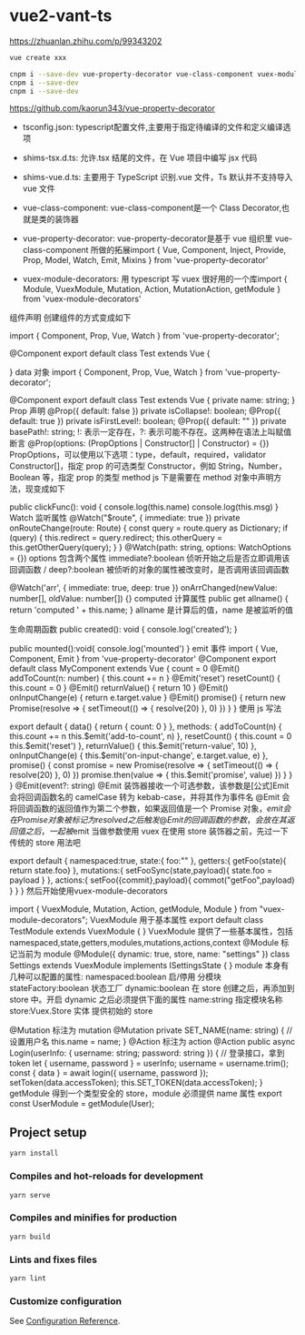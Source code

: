 # vue2-vant-ts
https://zhuanlan.zhihu.com/p/99343202

``` BASH
vue create xxx

cnpm i --save-dev vue-property-decorator vue-class-component vuex-module-decorators
cnpm i --save-dev 
cnpm i --save-dev 
```

https://github.com/kaorun343/vue-property-decorator

- tsconfig.json: typescript配置文件,主要用于指定待编译的文件和定义编译选项
- shims-tsx.d.ts: 允许.tsx 结尾的文件，在 Vue 项目中编写 jsx 代码
- shims-vue.d.ts: 主要用于 TypeScript 识别.vue 文件，Ts 默认并不支持导入 vue 文件

- vue-class-component: vue-class-component是一个 Class Decorator,也就是类的装饰器
- vue-property-decorator: vue-property-decorator是基于 vue 组织里 vue-class-component 所做的拓展import { Vue, Component, Inject, Provide, Prop, Model, Watch, Emit, Mixins } from 'vue-property-decorator'
- vuex-module-decorators: 用 typescript 写 vuex 很好用的一个库import { Module, VuexModule, Mutation, Action, MutationAction, getModule } from 'vuex-module-decorators'



组件声明
创建组件的方式变成如下

import { Component, Prop, Vue, Watch } from 'vue-property-decorator';

@Component
export default class Test extends Vue {

}
data 对象
import { Component, Prop, Vue, Watch } from 'vue-property-decorator';

@Component
export default class Test extends Vue {
  private name: string;
}
Prop 声明
@Prop({ default: false }) private isCollapse!: boolean;
@Prop({ default: true }) private isFirstLevel!: boolean;
@Prop({ default: "" }) private basePath!: string;
!: 表示一定存在，?: 表示可能不存在。这两种在语法上叫赋值断言
@Prop(options: (PropOptions | Constructor[] | Constructor) = {})
PropOptions，可以使用以下选项：type，default，required，validator
Constructor[]，指定 prop 的可选类型
Constructor，例如 String，Number，Boolean 等，指定 prop 的类型
method
js 下是需要在 method 对象中声明方法，现变成如下

public clickFunc(): void {
  console.log(this.name)
  console.log(this.msg)
}
Watch 监听属性
@Watch("$route", { immediate: true })
private onRouteChange(route: Route) {
  const query = route.query as Dictionary<string>;
  if (query) {
  this.redirect = query.redirect;
  this.otherQuery = this.getOtherQuery(query);
  }
}
@Watch(path: string, options: WatchOptions = {})
options 包含两个属性 immediate?:boolean 侦听开始之后是否立即调用该回调函数 / deep?:boolean 被侦听的对象的属性被改变时，是否调用该回调函数


@Watch('arr', { immediate: true, deep: true }) onArrChanged(newValue: number[], oldValue: number[]) {}
computed 计算属性
public get allname() {
  return 'computed ' + this.name;
}
allname 是计算后的值，name 是被监听的值

生命周期函数
public created(): void {
  console.log('created');
}

public mounted():void{
  console.log('mounted')
}
emit 事件
import { Vue, Component, Emit } from 'vue-property-decorator'
@Component
export default class MyComponent extends Vue {
  count = 0
  @Emit()
  addToCount(n: number) {
      this.count += n
  }
  @Emit('reset')
  resetCount() {
      this.count = 0
  }
  @Emit()
  returnValue() {
      return 10
  }
  @Emit()
  onInputChange(e) {
      return e.target.value
  }
  @Emit()
  promise() {
      return new Promise(resolve => {
      setTimeout(() => {
          resolve(20)
      }, 0)
      })
  }
}
使用 js 写法

export default {
  data() {
      return {
      count: 0
      }
  },
  methods: {
      addToCount(n) {
      this.count += n
      this.$emit('add-to-count', n)
      },
      resetCount() {
      this.count = 0
      this.$emit('reset')
      },
      returnValue() {
      this.$emit('return-value', 10)
      },
      onInputChange(e) {
      this.$emit('on-input-change', e.target.value, e)
      },
      promise() {
      const promise = new Promise(resolve => {
          setTimeout(() => {
          resolve(20)
          }, 0)
      })
      promise.then(value => {
          this.$emit('promise', value)
      })
      }
  }
 }
@Emit(event?: string)
@Emit 装饰器接收一个可选参数，该参数是[公式]Emit 会将回调函数名的 camelCase 转为 kebab-case，并将其作为事件名
@Emit 会将回调函数的返回值作为第二个参数，如果返回值是一个 Promise 对象，$emit 会在 Promise 对象被标记为 resolved 之后触发
@Emit 的回调函数的参数，会放在其返回值之后，一起被$emit 当做参数使用
vuex
在使用 store 装饰器之前，先过一下传统的 store 用法吧

export default  {
    namespaced:true,
    state:{
        foo:""
    },
    getters:{
        getFoo(state){ return state.foo}
    },
    mutations:{
        setFooSync(state,payload){
            state.foo = payload
        }
    },
    actions:{
        setFoo({commit},payload){
            commot("getFoo",payload)
        }
    }
}
然后开始使用vuex-module-decorators

import {
  VuexModule,
  Mutation,
  Action,
  getModule,
  Module
} from "vuex-module-decorators";
VuexModule 用于基本属性
export default class TestModule extends VuexModule { }
VuexModule 提供了一些基本属性，包括 namespaced,state,getters,modules,mutations,actions,context
@Module 标记当前为 module
@Module({ dynamic: true, store, name: "settings" }) class Settings extends VuexModule implements ISettingsState { }
module 本身有几种可以配置的属性:
namespaced:boolean 启/停用 分模块
stateFactory:boolean 状态工厂
dynamic:boolean 在 store 创建之后，再添加到 store 中。开启 dynamic 之后必须提供下面的属性
name:string 指定模块名称
store:Vuex.Store 实体 提供初始的 store


@Mutation 标注为 mutation
@Mutation private SET_NAME(name: string) { // 设置用户名 this.name = name; }
@Action 标注为 action
@Action public async Login(userInfo: { username: string; password: string }) { // 登录接口，拿到token let { username, password } = userInfo; username = username.trim(); const { data } = await login({ username, password }); setToken(data.accessToken); this.SET_TOKEN(data.accessToken); }
getModule 得到一个类型安全的 store，module 必须提供 name 属性
export const UserModule = getModule(User);



## Project setup
```
yarn install
```

### Compiles and hot-reloads for development
```
yarn serve
```

### Compiles and minifies for production
```
yarn build
```

### Lints and fixes files
```
yarn lint
```

### Customize configuration
See [Configuration Reference](https://cli.vuejs.org/config/).
